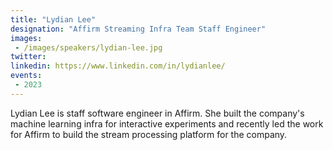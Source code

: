 ```yaml
---
title: "Lydian Lee"
designation: "Affirm Streaming Infra Team Staff Engineer"
images:
 - /images/speakers/lydian-lee.jpg
twitter: 
linkedin: https://www.linkedin.com/in/lydianlee/
events:
 - 2023
---
```


Lydian Lee is staff software engineer in Affirm. She built the company's machine learning infra for interactive experiments and recently led the work for Affirm to build the stream processing platform for the company.